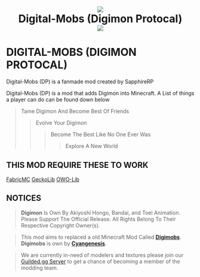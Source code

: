 <h1 align="center">
    <img src="https://i.imgur.com/nbv6vde.png">
    <br>
    Digital-Mobs (Digimon Protocal)
    <br>
    <a href="https://modrinth.com/mod/digital-mobs(dp)">
        <img src="https://img.shields.io/badge/-modrinth-gray?style=for-the-badge&labelColor=green&labelWidth=15&logo=appveyor&logoColor=white">
    </a>
</h1>
    
# DIGITAL-MOBS (DIGIMON PROTOCAL)
Digital-Mobs (DP) is a fanmade mod created by SapphireRP

Digital-Mobs (DP) is a mod that adds Digimon into Minecraft.
A List of things a player can do can be found down below

>Tame Digimon And Become Best Of Friends
>>Evolve Your Digimon
>>>Become The Best Like No One Ever Was
>>>>Explore A New World
## THIS MOD REQUIRE THESE TO WORK
[FabricMC](https://fabricmc.net/)
[GeckoLib](https://geckolib.com/)
[OWO-Lib](https://github.com/wisp-forest/owo-lib)

## NOTICES
>**Digimon** Is Own By Akiyoshi Hongo, Bandai, and Toei Animation. Please Support The Official Release.
>All Rights Belong To Their Respective Copyright Owner(s).

>This mod aims to replaced a old Minecraft Mod Called **[Digimobs](https://www.curseforge.com/minecraft/mc-mods/digimobs)**.
>**Digimobs** is own by **[Cyangenesis](https://www.curseforge.com/members/cyangenesis/)**.



>We are currently in-need of modelers and textures please join our [Guilded.gg Server](https://www.guilded.gg/i/E0LdPJqE) to get a chance of becoming a member of the modding team.
